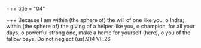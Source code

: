 +++
title = "04"

+++
Because I am within (the sphere of) the will of one like you, o Indra;  within (the sphere of) the giving of a helper like you, o champion,
for all your days, o powerful strong one, make a home for yourself
(here), o you of the fallow bays. Do not neglect (us).914 VII.26